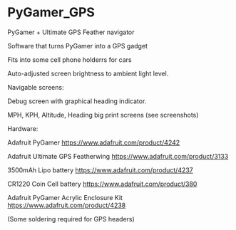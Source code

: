 # PyGamer_GPS
PyGamer + Ultimate GPS Feather navigator

Software that turns PyGamer into a GPS gadget

Fits into some cell phone holderrs for cars

Auto-adjusted screen brightness to ambient light level.
 
Navigable screens: 

Debug screen with graphical heading indicator.

MPH, KPH, Altitude, Heading big print screens (see screenshots)  

Hardware:

Adafruit PyGamer
https://www.adafruit.com/product/4242

Adafruit Ultimate GPS Featherwing
https://www.adafruit.com/product/3133

3500mAh Lipo battery
https://www.adafruit.com/product/4237

CR1220 Coin Cell battery
https://www.adafruit.com/product/380

Adafruit PyGamer Acrylic Enclosure Kit
https://www.adafruit.com/product/4238

(Some soldering required for GPS headers)

